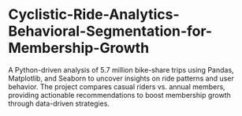 # Cyclistic-Ride-Analytics-Behavioral-Segmentation-for-Membership-Growth
A Python-driven analysis of 5.7 million bike-share trips using Pandas, Matplotlib, and Seaborn to uncover insights on ride patterns and user behavior. The project compares casual riders vs. annual members, providing actionable recommendations to boost membership growth through data-driven strategies.
